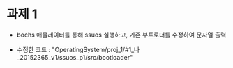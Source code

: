 # 과제 1 #

* bochs 애뮬레이터를 통해 ssuos 실행하고, 기존 부트로더를 수정하여 문자열 출력  

* 수정한 코드 : "OperatingSystem/proj_1/#1_나_20152365_v1/ssuos_p1/src/bootloader"
